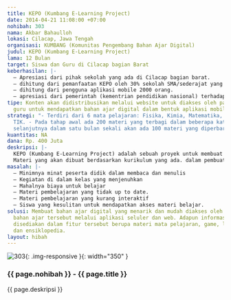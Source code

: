 ```yaml
---
title: KEPO (Kumbang E-Learning Project)
date: 2014-04-21 11:08:00 +07:00
nohibah: 303
nama: Akbar Bahaulloh
lokasi: Cilacap, Jawa Tengah
organisasi: KUMBANG (Komunitas Pengembang Bahan Ajar Digital)
judul: KEPO (Kumbang E-Learning Project)
lama: 12 Bulan
target: Siswa dan Guru di Cilacap bagian Barat
keberhasilan: |-
  – Apresiasi dari pihak sekolah yang ada di Cilacap bagian barat.
  – dihitung dari pemanfaatan KEPO oleh 30% sekolah SMA/sederajat yang terdapat di Cilacap bagian barat.
  – dihitung dari pengguna aplikasi mobile 2000 orang.
  – apresiasi dari pemerintah (kementrian pendidikan nasional) terhadap KEPO.
tipe: Konten akan didistribusikan melalui website untuk diakses oleh para siswa dan
  guru untuk mendapatkan bahan ajar digital dalam bentuk aplikasi mobile.
strategi: "- Terdiri dari 6 mata pelajaran: Fisika, Kimia, Matematika, Bahasa Jawa,
  TIK. - Pada tahap awal ada 200 materi yang terbagi dalam beberapa kategori. untuk
  selanjutnya dalam satu bulan sekali akan ada 100 materi yang diperbarui."
kuantitas: NA
dana: Rp. 400 Juta
deskripsi: |-
  KEPO (Kumbang E-Learning Project) adalah sebuah proyek untuk membuat bahan ajar ke dalam bentuk digital difokuskan kepada mobile learning. Dengan kegiatan Mobile Learning dimungkinkan berkembangnya fleksibilitas belajar yang tinggi. Artinya, peserta didik dapat mengaskses bahan-bahan belajar setiap saat dan berulang-ulang. Dengan kondisi yang demikian ini, peserta didik dapat lebih memantapkan penguasaannya terhadap materi pembelajaran.
  Materi yang akan dibuat berdasarkan kurikulum yang ada. dalam pembuatannya akan melibatkan para guru. sistem yang akan dibangun berupa web dan aplikasi seluler dengan model saling bisa berinteraksi.
masalah: |-
  – Minimnya minat peserta didik dalam membaca dan menulis
  – Kegiatan di dalam kelas yang menjenuhkan
  – Mahalnya biaya untuk belajar
  – Materi pembelajaran yang tidak up to date.
  – Materi pembelajaran yang kurang interaktif
  – Siswa yang kesulitan untuk mendapatkan akses materi belajar.
solusi: Membuat bahan ajar digital yang menarik dan mudah diakses oleh siswa. Penyebaran
  bahan ajar tersebut melalui aplikasi seluler dan web. Adapun informasi yang akan
  disediakan dalam fitur tersebut berupa materi mata pelajaran, game, latihan soal,
  dan ensiklopedia.
layout: hibah
---
```


![303](/static/img/hibahcms/303.png){: .img-responsive }{: width="350" }

### {{ page.nohibah }} - {{ page.title }}

{{ page.deskripsi }}

